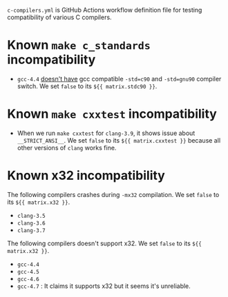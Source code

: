 `c-compilers.yml` is GitHub Actions workflow definition file for testing compatibility of various C compilers.


# Known `make c_standards` incompatibility

- `gcc-4.4` [doesn't have](https://gcc.gnu.org/onlinedocs/gcc-4.4.7/gcc/C-Dialect-Options.html#C-Dialect-Options)
  gcc compatible `-std=c90` and `-std=gnu90` compiler switch.  We set `false` to its `${{ matrix.stdc90 }}`.


# Known `make cxxtest` incompatibility

- When we run `make cxxtest` for `clang-3.9`, it shows issue about `__STRICT_ANSI__`.  We set `false` to its `${{ matrix.cxxtest }}` because all other versions of `clang` works fine.


# Known x32 incompatibility

The following compilers crashes during `-mx32` compilation.  We set `false` to its `${{ matrix.x32 }}`.

  - `clang-3.5`
  - `clang-3.6`
  - `clang-3.7`

The following compilers doesn't support x32.  We set `false` to its `${{ matrix.x32 }}`.

  - `gcc-4.4`
  - `gcc-4.5`
  - `gcc-4.6`
  - `gcc-4.7` : It claims it supports x32 but it seems it's unreliable.
